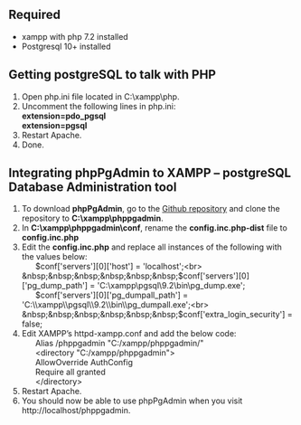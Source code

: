 ## Required

- xampp with php 7.2 installed
- Postgresql 10+ installed

## Getting postgreSQL to talk with PHP

1. Open php.ini file located in C:\xampp\php.
2. Uncomment the following lines in php.ini:<br>
    **extension=pdo_pgsql**<br>
    **extension=pgsql**
3. Restart Apache.
4. Done.

## Integrating phpPgAdmin to XAMPP – postgreSQL Database Administration tool

1. To download **phpPgAdmin**, go to the [Github repository](https://github.com/phppgadmin/phppgadmin) and clone the repository to **C:\xampp\phppgadmin**.
2. In **C:\xampp\phppgadmin\conf**, rename the **config.inc.php-dist** file to **config.inc.php**
3. Edit the **config.inc.php** and replace all instances of the following with the values below:<br>
    &nbsp;&nbsp;&nbsp;&nbsp;&nbsp;&nbsp;$conf['servers'][0]['host'] = 'localhost';<br>
    &nbsp;&nbsp;&nbsp;&nbsp;&nbsp;&nbsp;$conf['servers'][0]['pg_dump_path'] = 'C:\\xampp\\pgsql\\9.2\\bin\\pg_dump.exe';<br>
    &nbsp;&nbsp;&nbsp;&nbsp;&nbsp;&nbsp;$conf['servers'][0]['pg_dumpall_path'] = 'C:\\xampp\\pgsql\\9.2\\bin\\pg_dumpall.exe';<br>
    &nbsp;&nbsp;&nbsp;&nbsp;&nbsp;&nbsp;$conf['extra_login_security'] = false;
4. Edit XAMPP’s httpd-xampp.conf and add the below code:<br>
    &nbsp;&nbsp;&nbsp;&nbsp;&nbsp;&nbsp;Alias /phppgadmin "C:/xampp/phppgadmin/"<br>
    &nbsp;&nbsp;&nbsp;&nbsp;&nbsp;&nbsp;<directory "C:/xampp/phppgadmin"><br>
    &nbsp;&nbsp;&nbsp;&nbsp;&nbsp;&nbsp;AllowOverride AuthConfig<br>
    &nbsp;&nbsp;&nbsp;&nbsp;&nbsp;&nbsp;Require all granted<br>
    &nbsp;&nbsp;&nbsp;&nbsp;&nbsp;&nbsp;\</directory>
5. Restart Apache.
6. You should now be able to use phpPgAdmin when you visit http://localhost/phppgadmin.
